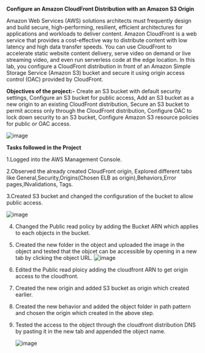 **Configure an Amazon CloudFront Distribution with an Amazon S3 Origin**

Amazon Web Services (AWS) solutions architects must frequently design and build secure, high-performing, resilient, efficient architectures for applications and workloads to deliver content. Amazon CloudFront is a web service that provides a cost-effective way to distribute content with low latency and high data transfer speeds. You can use CloudFront to accelerate static website content delivery, serve video on demand or live streaming video, and even run serverless code at the edge location. In this lab, you configure a CloudFront distribution in front of an Amazon Simple Storage Service (Amazon S3) bucket and secure it using origin access control (OAC) provided by CloudFront.

**Objectives of the project:-**
Create an S3 bucket with default security settings,
Configure an S3 bucket for public access,
Add an S3 bucket as a new origin to an existing CloudFront distribution,
Secure an S3 bucket to permit access only through the CloudFront distribution,
Configure OAC to lock down security to an S3 bucket,
Configure Amazon S3 resource policies for public or OAC access.

![image](https://github.com/user-attachments/assets/db162536-9548-4994-b7c1-eabf9fdd0204)

**Tasks followed in the Project**

1.Logged into the AWS Management Console.

2.Observed the already created CloudFront origin, Explored different tabs like General,Security,Origins(Chosen ELB as origin),Behaviors,Error pages,INvalidations, Tags.

3.Created S3 bucket and changed the configuration of the bucket to allow public access.

![image](https://github.com/user-attachments/assets/a7b0839e-c76c-49d2-b588-2f179d85be89)

4. Changed the Public read policy by adding the Bucket ARN which applies to each objects in the bucket.

5. Created the new folder in the object and uploaded the image in the object and tested that the objcet can be accessible by opening in a new tab by clicking the object URL.
      ![image](https://github.com/user-attachments/assets/b03b7837-7638-46b6-8887-05821e389485)

6. Edited the Public read ploicy adding the cloudfront ARN to get origin access to the cloudfront.

7. Created the new origin and added S3 bucket as origin which created earlier.

8. Created the new behavior and added the object folder in path pattern and chosen the origin which created in the above step.

9. Tested the access to the object through the cloudfront distribution DNS by pasting it in the new tab and appended the object name.

   ![image](https://github.com/user-attachments/assets/1b267f92-43f5-49dc-b253-f10ecd83ed1b)
 



